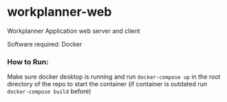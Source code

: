 # workplanner-web
Workplanner Application web server and client


Software required: Docker

### How to Run:
Make sure docker desktop is running and run `docker-compose up` in the root directory of the repo to start the container
(if container is outdated run `docker-compose build` before)


